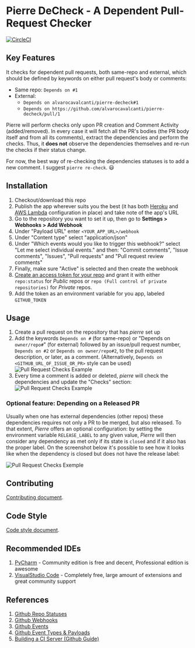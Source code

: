# Pierre DeCheck - A Dependent Pull-Request Checker

[![CircleCI](https://circleci.com/gh/alvarocavalcanti/pierre-decheck/tree/master.svg?style=svg)](https://circleci.com/gh/alvarocavalcanti/pierre-decheck/tree/master)

## Key Features

It checks for dependent pull requests, both same-repo and external, which should be defined by keywords on either pull request's body or comments:

* Same repo: `Depends on #1`
* External:
  * `Depends on alvarocavalcanti/pierre-decheck#1`
  * `Depends on https://github.com/alvarocavalcanti/pierre-decheck/pull/1`

Pierre will perform checks only upon PR creation and Comment Activity (added/removed). In every case it will fetch all the PR's bodies (the PR body itself and from all its comments), extract the dependencies and perform the checks. Thus, it **does not** observe the dependencies themselves and re-run the checks if their status change.

For now, the best way of re-checking the dependencies statuses is to add a new comment. I suggest `pierre re-check`. :smiley:

## Installation

1. Checkout/download this repo
1. Publish the app wherever suits you the best (it has both [Heroku](http://www.heroku.com) and [AWS Lambda](https://aws.amazon.com/lambda/) configuration in place) and take note of the app's URL
1. Go to the repository you want to set it up, then go to **Settings > Webhooks > Add Webhook**
1. Under "Payload URL" enter `<YOUR_APP_URL>/webhook`
1. Under "Content type" select "application/json"
1. Under "Which events would you like to trigger this webhook?" select "Let me select individual events." and then: "Commit comments", "Issue comments", "Issues", "Pull requests" and "Pull request review comments"
1. Finally, make sure "Active" is selected and then create the webhook
1. [Create an access token for your repo](https://help.github.com/articles/creating-a-personal-access-token-for-the-command-line/) and grant it with either `repo:status` for _Public_ repos or `repo (Full control of private repositories)` for _Private_ repos.
1. Add the token as an environment variable for you app, labeled `GITHUB_TOKEN`

## Usage

1. Create a pull request on the repository that has *pierre* set up
1. Add the keywords `Depends on #` (for same-repo) or "Depends on `owner/repo#`" (for external) followed by an issue/pull request number, `Depends on #2` or `Depends on owner/repo#2`, to the pull request description, or later, as a comment. (Alternatively, `Depends on <GITHUB_URL_OF_ISSUE_OR_PR>` style can be used) ![Pull Request Checks Example](docs/images/pull_request_keywords.png)
1. Every time a comment is added or deleted, *pierre* will check the dependencies and update the "Checks" section: ![Pull Request Checks Example](docs/images/pull_request_checks.png)

### Optional feature: Depending on a Released PR

Usually when one has external dependencies (other repos) these dependencies requires not only a PR to be merged, but also released. To that extent, _Pierre_ offers an optional configuration: by setting the environment variable `RELEASE_LABEL` to any given value, _Pierre_ will then consider any dependency as met only if its state is `closed` and if it also has the proper label. On the screenshot below it's possible to see how it looks like when the dependency is closed but does not have the release label:

![Pull Request Checks Exemple](docs/images/pull_request_checks_release_label.png)

## Contributing

[Contributing document](docs/contributing.md).

## Code Style

[Code style document](docs/code_style.md).

## Recommended IDEs

1. [PyCharm](https://www.jetbrains.com/pycharm/) - Community edition is free and decent, Professional edition is awesome
1. [VisualStudio Code](https://code.visualstudio.com/) - Completely free, large amount of extensions and great community support

## References

1. [Github Repo Statuses](https://developer.github.com/v3/repos/statuses/#create-a-status)
1. [Github Webhooks](https://developer.github.com/webhooks/#delivery-headers)
1. [Github Events](https://developer.github.com/v3/activity/events/)
1. [Github Event Types & Payloads](https://developer.github.com/v3/activity/events/types/#pullrequestreviewcommentevent)
1. [Building a CI Server (Github Guide)](https://developer.github.com/v3/guides/building-a-ci-server/)
